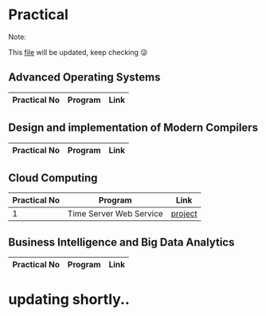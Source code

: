 # Practical
Note:

This [file](https://github.com/bhupendpatil/Practice/blob/master/Practical.md) will be updated, keep checking :stuck_out_tongue_winking_eye: 

## Advanced Operating Systems
Practical No | Program | Link
-- | -- | --



## Design and implementation of Modern Compilers
Practical No | Program | Link
-- | -- | --


## Cloud Computing
Practical No | Program | Link
-- | -- | --
1 | Time Server Web Service | [project](https://github.com/bhupendpatil/Practice/tree/master/Java/TimeServerWebService)



## Business Intelligence and Big Data Analytics
Practical No | Program | Link
-- | -- | --



# updating shortly..